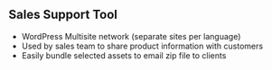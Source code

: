 ##  Sales Support Tool

* WordPress Multisite network (separate sites per language)
* Used by sales team to share product information with customers
* Easily bundle selected assets to email zip file to clients
